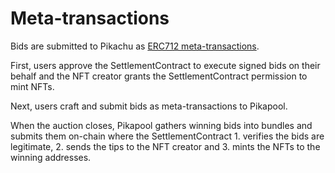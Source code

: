 # Meta-transactions

Bids are submitted to Pikachu as [ERC712 meta-transactions](https://medium.com/metamask/eip712-is-coming-what-to-expect-and-how-to-use-it-bb92fd1a7a26).

First, users approve the SettlementContract to execute signed bids on their behalf and the NFT creator grants the SettlementContract permission to mint NFTs.

Next, users craft and submit bids as meta-transactions to Pikapool.

When the auction closes, Pikapool gathers winning bids into bundles and submits them on-chain where the SettlementContract 1. verifies the bids are legitimate, 2. sends the tips to the NFT creator and 3. mints the NFTs to the winning addresses.
